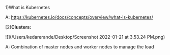 1)What is Kubernetes

A: https://kubernetes.io/docs/concepts/overview/what-is-kubernetes/

[2)**Clusters:**


![](/Users/kedarerande/Desktop/Screenshot 2022-01-21 at 3.53.24 PM.png)

A: Combination of master nodes and worker nodes to manage the load


